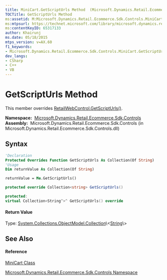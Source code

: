 ```yaml
---
title: MiniCart.GetScriptUrls Method  (Microsoft.Dynamics.Retail.Ecommerce.Sdk.Controls)
TOCTitle: GetScriptUrls Method
ms:assetid: M:Microsoft.Dynamics.Retail.Ecommerce.Sdk.Controls.MiniCart.GetScriptUrls
ms:mtpsurl: https://technet.microsoft.com/library/microsoft.dynamics.retail.ecommerce.sdk.controls.minicart.getscripturls(v=AX.60)
ms:contentKeyID: 65317133
author: Khairunj
ms.date: 05/18/2015
mtps_version: v=AX.60
f1_keywords:
- Microsoft.Dynamics.Retail.Ecommerce.Sdk.Controls.MiniCart.GetScriptUrls
dev_langs:
- CSharp
- C++
- VB
---
```


# GetScriptUrls Method

This member overrides [RetailWebControl.GetScriptUrls()](retailwebcontrol-getscripturls-method-microsoft-dynamics-retail-ecommerce-sdk-controls.md).

**Namespace:**  [Microsoft.Dynamics.Retail.Ecommerce.Sdk.Controls](microsoft-dynamics-retail-ecommerce-sdk-controls-namespace.md)  
**Assembly:**  Microsoft.Dynamics.Retail.Ecommerce.Sdk.Controls (in Microsoft.Dynamics.Retail.Ecommerce.Sdk.Controls.dll)

## Syntax

``` vb
'Declaration
Protected Overrides Function GetScriptUrls As Collection(Of String)
'Usage
Dim returnValue As Collection(Of String)

returnValue = Me.GetScriptUrls()
```

``` csharp
protected override Collection<string> GetScriptUrls()
```

``` c++
protected:
virtual Collection<String^>^ GetScriptUrls() override
```

#### Return Value

Type: [System.Collections.ObjectModel.Collection](https://technet.microsoft.com/library/ms132397\(v=ax.60\))\<[String](https://technet.microsoft.com/library/s1wwdcbf\(v=ax.60\))\>  

## See Also

#### Reference

[MiniCart Class](minicart-class-microsoft-dynamics-retail-ecommerce-sdk-controls.md)

[Microsoft.Dynamics.Retail.Ecommerce.Sdk.Controls Namespace](microsoft-dynamics-retail-ecommerce-sdk-controls-namespace.md)

